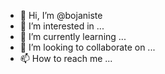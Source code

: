 - 👋 Hi, I’m @bojaniste
- 👀 I’m interested in ...
- 🌱 I’m currently learning ...
- 💞️ I’m looking to collaborate on ...
- 📫 How to reach me ...

<!---
bojaniste/bojaniste is a ✨ special ✨ repository because its `README.md` (this file) appears on your GitHub profile.
You can click the Preview link to take a look at your changes.
--->
